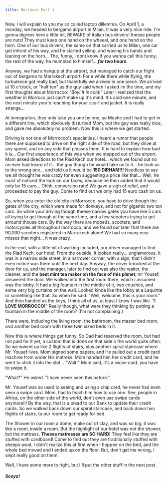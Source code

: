 ```yaml
---
title: Morrocco Part 1
---
```


Now, I will explain to you my so called laptop dillemma. On April 1, a monday, we headed to bergamo airport in Milan. It was a very nice ride. I'm gonna digress here a little bit, BEWARE of italian bus drivers! theese people are nuts! They must keep one hand on the wheeel, and one hand on the horn. One of our bus drivers, the same on that carried us to Milan, one car got infront of his way, and he started yelling, and waving his hands and leaning on the horn... The, funny, i dont know if you wanna call this funny, the rest of the way, he mumbled to himself... ***for two hours***.

Anyway, we had a hangup at the airport, but managed to catch our flight our of bergamo to Marrakech airport. For a while there while flying, the turbulence got really bad, but thankfully we arrived in one piece. We arrived at 10 o'clock, or "half ten" as the guy said when I asked im the time, and my first thoughts about Morrocco: *"Boy! It is cold!"* Later I realized that the weather in Morrcco just can't make up it's mind. It's cold one minute, and the next minute your'e reaching for your scarf and jacket. It is really strange... 

At immigration, they only take you one by one, so Moshe and I had to get in a different line, which obviously disturbed Mom, but the guy was really nice, and gave me absolutely no problem. Now this is where we get started.

Driving is not one of Morrocco's specialties. I heard a rumor that people there are supposed to drive on the right side of the road, but they drive at any speed, and on any side that pleases them. It is hard to explain how bad it is... Our first experience of this was when we stepped out of the airport. Mom asked directions to the Riad Kech our hotel... which we found out no on ever had heard of it... the guy though he would take us to it... he took us to the wrong one... and told us it would be **150 DIRHAM!!!** Needless to say we all thought he was crazy for even suggesting a price like that... Well,  he must of noticed the look on our faces, because he then added that it would only be 15 euro... Ohhh, conversion rate! We gave a sigh of relief, and proceeded to pay the guy. Come to find out we only had 15 euro cash on us.

So, when you enter the old city in Morrocco, you have to drive though the gates of the city, which were made for donkeys, and not for gigantic two ton cars. So while your driving though theese narrow gates you have like 5 cars all trying to get though at the same time, and a few scooters trying to get arround thouse cars. By the way there are mopeds, scooters, and motorcycles all throughout morrocco, and we found out later that there are 90,000 scooters registered in Marrakech alone!
We had so many near misses that night... it was crazy.

In the end, with a little bit of walking included, our driver managed to find the Riad Kech, our hotel. From the outside, it looked really... unglamorous. It was in a narrow side street, in a narrower corner, with a sign, that I didn't even notice was there until the next day. Anyway, the driver knocked at the door for us, and the manager, later to find out was also the waiter, the cleaner, and the **best mint tea maker on the face of this planet**, mr Yousef, answered the door. We walked into the first room there, which I assumed was the lobby. It had a big fountain in the  middle of it, two couches, and some very big curtains on the wall. Looked kinda like the lobby at a Laquinta or something like that. So when he said: "Well, welcome, this is your room." And then handed us the keys, I think all of us, at least I know I was like. "**I LOVE MORROCCO!**" Really though, what were they thinking by putting a fountain in the middle of the room? (I'm not complaining.)

There were, including the living room, the bathroom, the master bed room, and another bed room with three twin sized beds in it.

Now this is where things get funny. So Dad had reserved the room, but had not paid for it yet, a custom that is done on that side o the world quite often. So we wwent up like 2 flights of stairs, plus another spiral staircase where Mr. Yousef lives. Mom signed some papers, and He pulled out a credit card machine from under His matress. Mom handed him her credit card, and he went to stick it into the slot... "Wait!" Mom said, it's a swipe card, you have to swipe it. 

"What?" He asked. "I have never seen this before."

Mr. Yousef was so used to seeing and using a chip card, he never had even seen a swipe card. Mom, had to teach him how to use one. See, people in Africa, on the other side of the world, don't even use swipe cards anymore!!! By the way, that is a plead to our Bank to update their credit cards. So we walked back down our spiral staircase, and back down two flights of stairs, to our room to get ready for bed.

The Shower in our room a dome, make out of clay, and was so big, it was like a room, inside a room. But the highlight of our hotel was not the shower, but the mattress. **Theese matresses are SO HARD!** They feel like they are stuffed with cardboard! Come to find out they are traditionally stuffed with sheeps wool. I didn't realize this at first when  I flopped on the bed, and the whole bed moved and I ended up on the floor. But, don't get me wrong, I slept really good on them.

Well, I have some more to right, but I'll put the other stuff in the next post.

##### Seeya!